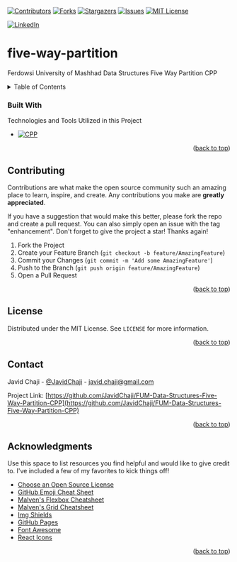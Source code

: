 <a name="readme-top"></a>


[![Contributors][Contributors-Shield]][Contributors-URL]
[![Forks][Forks-Shield]][Forks-URL]
[![Stargazers][Stars-Shield]][Stars-URL]
[![Issues][Issues-Shield]][Issues-URL]
[![MIT License][License-Shield]][License-URL]



[![LinkedIn][Linkedin-Shield]][Javid-Linkedin-URL]

# five-way-partition

Ferdowsi University of Mashhad Data Structures Five Way Partition CPP





<!-- TABLE OF CONTENTS -->
<details>
  <summary>Table of Contents</summary>
  <ol>
    <li>
      <a href="#about-the-project">About The Project</a>
      <ul>
        <li><a href="#built-with">Built With</a></li>
      </ul>
    </li>
    <li>
      <a href="#getting-started">Getting Started</a>
      <ul>
        <li><a href="#prerequisites">Prerequisites</a></li>
        <li><a href="#installation">Installation</a></li>
      </ul>
    </li>
    <li><a href="#usage">Usage</a></li>
    <li><a href="#roadmap">Roadmap</a></li>
    <li><a href="#contributing">Contributing</a></li>
    <li><a href="#license">License</a></li>
    <li><a href="#contact">Contact</a></li>
    <li><a href="#acknowledgments">Acknowledgments</a></li>
  </ol>
</details>






### Built With

Technologies and Tools Utilized in this Project


* [![CPP][CPP-Shield]][CPP-URL]

<p align="right">(<a href="#readme-top">back to top</a>)</p>






<!-- CONTRIBUTING -->
## Contributing

Contributions are what make the open source community such an amazing place to learn, inspire, and create. Any contributions you make are **greatly appreciated**.

If you have a suggestion that would make this better, please fork the repo and create a pull request. You can also simply open an issue with the tag "enhancement".
Don't forget to give the project a star! Thanks again!

1. Fork the Project
2. Create your Feature Branch (`git checkout -b feature/AmazingFeature`)
3. Commit your Changes (`git commit -m 'Add some AmazingFeature'`)
4. Push to the Branch (`git push origin feature/AmazingFeature`)
5. Open a Pull Request

<p align="right">(<a href="#readme-top">back to top</a>)</p>




<!-- LICENSE -->
## License

Distributed under the MIT License. See `LICENSE` for more information.

<p align="right">(<a href="#readme-top">back to top</a>)</p>



<!-- CONTACT -->
## Contact

Javid Chaji - [@JavidChaji](https://twitter.com/JavidChaji) - javid.chaji@gmail.com

Project Link: [https://github.com/JavidChaji/FUM-Data-Structures-Five-Way-Partition-CPP](https://github.com/JavidChaji/FUM-Data-Structures-Five-Way-Partition-CPP)

<p align="right">(<a href="#readme-top">back to top</a>)</p>




<!-- ACKNOWLEDGMENTS -->
## Acknowledgments

Use this space to list resources you find helpful and would like to give credit to. I've included a few of my favorites to kick things off!

* [Choose an Open Source License](https://choosealicense.com)
* [GitHub Emoji Cheat Sheet](https://www.webpagefx.com/tools/emoji-cheat-sheet)
* [Malven's Flexbox Cheatsheet](https://flexbox.malven.co/)
* [Malven's Grid Cheatsheet](https://grid.malven.co/)
* [Img Shields](https://shields.io)
* [GitHub Pages](https://pages.github.com)
* [Font Awesome](https://fontawesome.com)
* [React Icons](https://react-icons.github.io/react-icons/search)

<p align="right">(<a href="#readme-top">back to top</a>)</p>





<!-- MARKDOWN LINKS & IMAGES -->
<!-- https://www.markdownguide.org/basic-syntax/#reference-style-links -->
<!-- https://ileriayo.github.io/markdown-badges/ -->

<!-- Contributors -->
[Contributors-Shield]: https://img.shields.io/github/contributors/javidchaji/FUM-Data-Structures-Five-Way-Partition-CPP.svg?style=for-the-badge

[Contributors-URL]: https://github.com/javidchaji/FUM-Data-Structures-Five-Way-Partition-CPP/graphs/contributors

<!-- Forks -->
[Forks-Shield]: https://img.shields.io/github/forks/javidchaji/FUM-Data-Structures-Five-Way-Partition-CPP.svg?style=for-the-badge

[Forks-URL]: https://github.com/javidchaji/FUM-Data-Structures-Five-Way-Partition-CPP/network/members


<!-- Stars -->
[Stars-Shield]: https://img.shields.io/github/stars/javidchaji/FUM-Data-Structures-Five-Way-Partition-CPP.svg?style=for-the-badge

[Stars-URL]: https://github.com/javidchaji/FUM-Data-Structures-Five-Way-Partition-CPP/stargazers


<!-- Issues -->
[Issues-Shield]: https://img.shields.io/github/issues/javidchaji/FUM-Data-Structures-Five-Way-Partition-CPP.svg?style=for-the-badge

[Issues-URL]: https://github.com/javidchaji/FUM-Data-Structures-Five-Way-Partition-CPP/issues


<!-- License -->
[License-Shield]: https://img.shields.io/github/license/javidchaji/FUM-Data-Structures-Five-Way-Partition-CPP.svg?style=for-the-badge

[License-URL]: https://github.com/javidchaji/FUM-Data-Structures-Five-Way-Partition-CPP/blob/master/LICENSE


<!-- Linkedin -->
[Linkedin-Shield]: https://img.shields.io/badge/linkedin-%230077B5.svg?style=for-the-badge&logo=linkedin&logoColor=white

[Javid-Linkedin-URL]: https://linkedin.com/in/javidchaji


<!-- C++ -->
[CPP-Shield]: https://img.shields.io/badge/C%2B%2B-00599C?style=for-the-badge&logo=c%2B%2B&logoColor=white

[CPP-URL]: https://isocpp.org/
